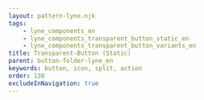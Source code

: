 ```yaml
---
layout: pattern-lyne.njk
tags: 
    - lyne_components_en
    - lyne_components_transparent_button_static_en
    - lyne_components_transparent_button_variants_en
title: Transparent-Button (Static)
parent: button-folder-lyne_en
keywords: button, icon, split, action
order: 130
excludeInNavigation: true
---
```


